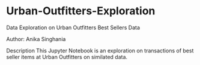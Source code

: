 # Urban-Outfitters-Exploration
Data Exploration on Urban Outfitters Best Sellers Data

Author: Anika Singhania

Description
This Jupyter Notebook is an exploration on transactions of best seller items at Urban Outfitters on similated data. 
